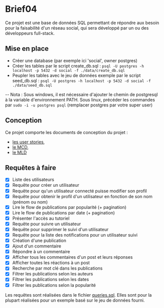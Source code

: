 # Brief04

Ce projet est une base de données SQL permettant de répondre aux besoin pour la faisabilité d'un réseau social, qui sera développé par un ou des développeurs full-stack.


## Mise en place 
- Créer une database (par exemple ici 'social', owner postgres)
- Créer les tables par le script create_db.sql : `psql -U postgres -h localhost -p 5432 -d social -f ./data/create_db.sql`
- Peupler les tables avec le jeu de données exemple par le script seed_db.sql : `psql -U postgres -h localhost -p 5432 -d social -f ./data/seed_db.sql`

-- Nota : Sous windows, il est nécessaire d'ajouter le chemin de postgresql à la variable d'environnement PATH. Sous linux, précéder les commandes par `sudo -i -u postgres psql` (remplacer postgres par votre super user)


## Conception

Ce projet comporte les documents de conception du projet :
-  [les user stories](./userStories.md), 
- [le MCD](./MCD.md), 
- [le MLD](./mld.drawio)


## Requêtes à faire

- [x] Liste des utilisateurs
- [x] Requête pour créer un utilisateur
- [x] Requête pour qu'un utilisateur connecté puisse modifier son profil
- [x] Requête pour obtenir le profil d'un utilisateur en fonction de son nom (prénom ou nom)
- [x] Lire le flow de publications par popularité (+ pagination)
- [x] Lire le flow de publications par date (+ pagination)
- [x] Présenter l'accès au tutoriel
- [x] Requête pour suivre un utilisateur
- [x] Requête pour supprimer le suivi d'un utilisateur
- [x] Requête pour la liste des notifications pour un utilisateur suivi
- [x] Création d'une publication
- [x] Ajout d'un commentaire
- [x] Répondre à un commentaire
- [x] Afficher tous les commentaires d'un post et leurs réponses
- [x] Afficher toutes les réactions à un post
- [x] Recherche par mot clé  dans les publications
- [x] Filtrer les publications selon les auteurs
- [x] Filtrer les publications selon les dates
- [x] Filtrer les publications selon la popularité

Les requêtes sont réalisées dans le fichier [queries.sql](./queries.sql). Elles sont pour la plupart réalisées pour un exemple basé sur le jeu de données fourni.
